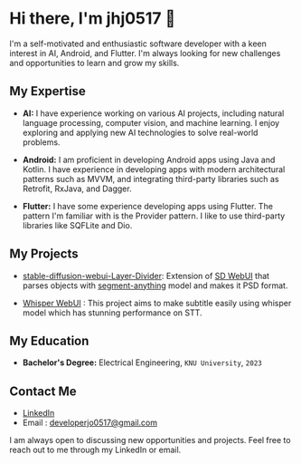 # Hi there, I'm jhj0517 👋

I'm a self-motivated and enthusiastic software developer with a keen interest in AI, Android, and Flutter. I'm always looking for new challenges and opportunities to learn and grow my skills. 

## My Expertise

- **AI:** I have experience working on various AI projects, including natural language processing, computer vision, and machine learning. I enjoy exploring and applying new AI technologies to solve real-world problems.

- **Android:** I am proficient in developing Android apps using Java and Kotlin. I have experience in developing apps with modern architectural patterns such as MVVM, and integrating third-party libraries such as Retrofit, RxJava, and Dagger.

- **Flutter:** I have some experience developing apps using Flutter. The pattern I'm familiar with is the Provider pattern. I like to use third-party libraries like SQFLite and Dio.

## My Projects

- [stable-diffusion-webui-Layer-Divider](https://github.com/jhj0517/Dlib-Face-Parsing-WebUI): Extension of [SD WebUI](https://github.com/AUTOMATIC1111/stable-diffusion-webui) that parses objects with [segment-anything](https://github.com/facebookresearch/segment-anything) model and makes it PSD format. 

- [Whisper WebUI](https://github.com/jhj0517/Whsiper-WebUI) : This project aims to make subtitle easily using whisper model which has stunning performance on STT.

## My Education

- **Bachelor's Degree:** Electrical Engineering, `KNU University`, `2023`

## Contact Me

- [LinkedIn](https://www.linkedin.com/in/developer-jo-31179322a/)
-  Email : developerjo0517@gmail.com

I am always open to discussing new opportunities and projects. Feel free to reach out to me through my LinkedIn or email. 
